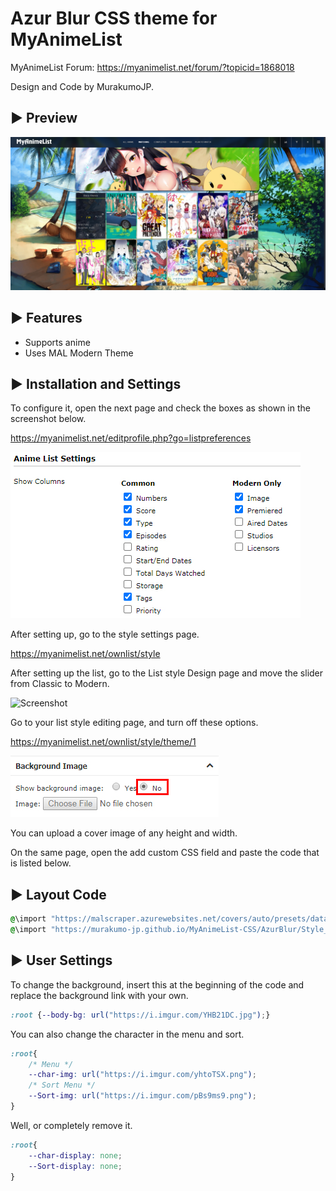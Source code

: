 # Azur Blur CSS theme for MyAnimeList

MyAnimeList Forum: https://myanimelist.net/forum/?topicid=1868018

Design and Code by MurakumoJP.

## ► Preview
![Screenshot](AzurBlur.jpg?raw=true)

## ► Features

* Supports anime
* Uses MAL Modern Theme

## ► Installation and Settings

To configure it, open the next page and check the boxes as shown in the screenshot below.

https://myanimelist.net/editprofile.php?go=listpreferences

![Screenshot](Settings/AnimeListSettings.jpg?raw=true)

After setting up, go to the style settings page.

https://myanimelist.net/ownlist/style

After setting up the list, go to the List style Design page and move the slider from Classic to Modern.

![Screenshot](../Eorzea_Collection/preview/ListSettings/StyleEdit.png?raw=true)

Go to your list style editing page, and turn off these options.

https://myanimelist.net/ownlist/style/theme/1

![Screenshot](Settings/BgOff.jpg?raw=true)

You can upload a cover image of any height and width.

On the same page, open the add custom CSS field and paste the code that is listed below.

## ► Layout Code

```css
@\import "https://malscraper.azurewebsites.net/covers/auto/presets/dataimagelinkafter";
@\import "https://murakumo-jp.github.io/MyAnimeList-CSS/AzurBlur/Style_min.css";
```

## ► User Settings

To change the background, insert this at the beginning of the code and replace the background link with your own.

```css
:root {--body-bg: url("https://i.imgur.com/YHB21DC.jpg");}
```

You can also change the character in the menu and sort.

```css
:root{
	/* Menu */
	--char-img: url("https://i.imgur.com/yhtoTSX.png");
	/* Sort Menu */
	--Sort-img: url("https://i.imgur.com/pBs9ms9.png");
}
```

Well, or completely remove it.

```css
:root{
	--char-display: none;
	--Sort-display: none;
}
```
